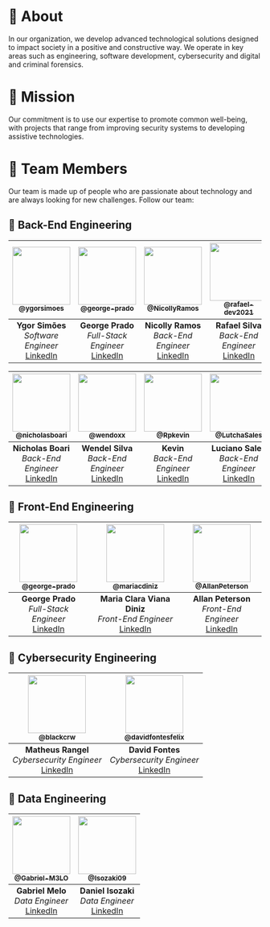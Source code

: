 # 🍃 About

In our organization, we develop advanced technological solutions designed to impact society in a positive and
constructive way.
We operate in key areas such as engineering, software development, cybersecurity and digital and
criminal forensics.

# 🍃 Mission

Our commitment is to use our expertise to promote common well-being, with projects that range from improving security
systems to developing assistive technologies.

# 🍃 Team Members

Our team is made up of people who are passionate about technology and are always looking for new challenges.
Follow our team:

## 🍃 Back-End Engineering

| [<img src="https://github.com/ygorsimoes.png?size=115" width=115><br><sub>@ygorsimoes</sub>](https://github.com/ygorsimoes) | [<img src="https://github.com/george-prado.png?size=115" width=115><br><sub>@george-prado</sub>](https://github.com/george-prado) | [<img src="https://github.com/NicollyRamos.png?size=115" width=115><br><sub>@NicollyRamos</sub>](https://github.com/NicollyRamos) | [<img src="https://github.com/rafael-dev2021.png?size=115" width=115><br><sub>@rafael-dev2021</sub>](https://github.com/rafael-dev2021) |
|:---------------------------------------------------------------------------------------------------------------------------:|:---------------------------------------------------------------------------------------------------------------------------------:|:---------------------------------------------------------------------------------------------------------------------------------:|:---------------------------------------------------------------------------------------------------------------------------------------:|
|             **Ygor Simões** <br> *Software Engineer* <br> [LinkedIn](https://www.linkedin.com/in/ygor-simoes/)              |            **George Prado** <br> *Full-Stack Engineer* <br> [LinkedIn](https://www.linkedin.com/in/george-prado-dev/)             |              **Nicolly Ramos** <br> *Back-End Engineer* <br> [LinkedIn](https://www.linkedin.com/in/nicolly-ramos/)               |               **Rafael Silva** <br> *Back-End Engineer* <br> [LinkedIn](https://www.linkedin.com/in/rafael-s-a79314207/)                |

| [<img src="https://github.com/nicholasboari.png?size=115" width=115><br><sub>@nicholasboari</sub>](https://github.com/nicholasboari) |    [<img src="https://github.com/wendoxx.png?size=115" width=115><br><sub>@wendoxx</sub>](https://github.com/wendoxx)     | [<img src="https://github.com/Rpkevin.png?size=115" width=115><br><sub>@Rpkevin</sub>](https://github.com/Rpkevin) | [<img src="https://github.com/LutchaSales.png?size=115" width=115><br><sub>@LutchaSales</sub>](https://github.com/LutchaSales) |
|:------------------------------------------------------------------------------------------------------------------------------------:|:-------------------------------------------------------------------------------------------------------------------------:|:------------------------------------------------------------------------------------------------------------------:|:------------------------------------------------------------------------------------------------------------------------------:|
|               **Nicholas Boari** <br> *Back-End Engineer* <br> [LinkedIn](https://www.linkedin.com/in/nicholasboari/)                | **Wendel Silva** <br> *Back-End Engineer* <br> [LinkedIn](https://www.linkedin.com/in/wendel-da-silva-martins-9ba630265/) |                               **Kevin** <br> *Back-End Engineer* <br> [LinkedIn](#)                                |                                 **Luciano Sales** <br> *Back-End Engineer* <br> [LinkedIn](#)                                  |

## 🍃 Front-End Engineering

| [<img src="https://github.com/george-prado.png?size=115" width=115><br><sub>@george-prado</sub>](https://github.com/george-prado) |    [<img src="https://github.com/mariacdiniz.png?size=115" width=115><br><sub>@mariacdiniz</sub>](https://github.com/mariacdiniz)     | [<img src="https://github.com/AllanPeterson.png?size=115" width=115><br><sub>@AllanPeterson</sub>](https://github.com/AllanPeterson) |
|:---------------------------------------------------------------------------------------------------------------------------------:|:-------------------------------------------------------------------------------------------------------------------------------------:|:------------------------------------------------------------------------------------------------------------------------------------:|
|            **George Prado** <br> *Full-Stack Engineer* <br> [LinkedIn](https://www.linkedin.com/in/george-prado-dev/)             | **Maria Clara Viana Diniz** <br> *Front-End Engineer* <br> [LinkedIn](https://www.linkedin.com/in/maria-clara-viana-diniz-24681a230/) |            **Allan Peterson** <br> *Front-End Engineer* <br> [LinkedIn](https://www.linkedin.com/in/rafael-s-a79314207/)             |

## 🍃 Cybersecurity Engineering

|  [<img src="https://github.com/blackcrw.png?size=115" width=115><br><sub>@blackcrw</sub>](https://github.com/blackcrw)  |  [<img src="https://github.com/davidfontesfelix.png?size=115" width=115><br><sub>@davidfontesfelix</sub>](https://github.com/davidfontesfelix) |
|:-----------------------------------------------------------------------------------------------------------------------:|:---------------------------------------------------------------------------------------------------------------------------------------------:|
| **Matheus Rangel** <br> *Cybersecurity Engineer* <br> [LinkedIn](https://www.linkedin.com/in/matheus-rangel-71a9b7221/) |              **David Fontes** <br> *Cybersecurity Engineer* <br> [LinkedIn](https://www.linkedin.com/in/david-fontes-9b84a4201/)              |

## 🍃 Data Engineering

| [<img src="https://github.com/Gabriel-M3LO.png?size=115" width=115><br><sub>@Gabriel-M3LO</sub>](https://github.com/Gabriel-M3LO) | [<img src="https://github.com/Isozaki09.png?size=115" width=115><br><sub>@Isozaki09</sub>](https://github.com/Isozaki09) |
|:---------------------------------------------------------------------------------------------------------------------------------:|:------------------------------------------------------------------------------------------------------------------------:|
|                **Gabriel Melo** <br> *Data Engineer* <br> [LinkedIn](https://www.linkedin.com/in/gabriel-meloiot/)                |                                **Daniel Isozaki** <br> *Data Engineer* <br> [LinkedIn](#)                                |
